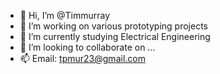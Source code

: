 - 👋 Hi, I’m @Timmurray
- 👀 I’m working on various prototyping projects
- 🌱 I’m currently studying Electrical Engineering
- 💞️ I’m looking to collaborate on ...
- 📫 Email: tpmur23@gmail.com

<!---
Timmurray/Timmurray is a ✨ special ✨ repository because its `README.md` (this file) appears on your GitHub profile.
You can click the Preview link to take a look at your changes.
--->
